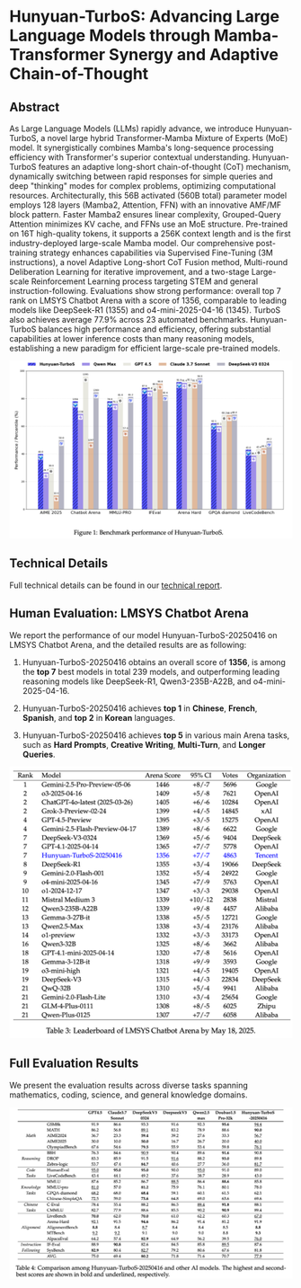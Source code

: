 # Hunyuan-TurboS: Advancing Large Language Models through Mamba-Transformer Synergy and Adaptive Chain-of-Thought

## Abstract 
As Large Language Models (LLMs) rapidly advance, we introduce Hunyuan-TurboS, a novel large hybrid Transformer-Mamba Mixture of Experts (MoE) model. It synergistically combines Mamba's long-sequence processing efficiency with Transformer's superior contextual understanding. Hunyuan-TurboS features an adaptive long-short chain-of-thought (CoT) mechanism, dynamically switching between rapid responses for simple queries and deep "thinking" modes for complex problems, optimizing computational resources. Architecturally, this 56B activated (560B total) parameter model employs 128 layers (Mamba2, Attention, FFN) with an innovative AMF/MF block pattern. Faster Mamba2 ensures linear complexity, Grouped-Query Attention minimizes KV cache, and FFNs use an MoE structure. Pre-trained on 16T high-quality tokens, it supports a 256K context length and is the first industry-deployed large-scale Mamba model. Our comprehensive post-training strategy enhances capabilities via Supervised Fine-Tuning (3M instructions), a novel Adaptive Long-short CoT Fusion method, Multi-round Deliberation Learning for iterative improvement, and a two-stage Large-scale Reinforcement Learning process targeting STEM and general instruction-following. Evaluations show strong performance: overall top 7 rank on LMSYS Chatbot Arena with a score of 1356, comparable to leading models like DeepSeek-R1 (1355) and o4-mini-2025-04-16 (1345). TurboS also achieves average 77.9\% across 23 automated benchmarks. Hunyuan-TurboS balances high performance and efficiency, offering substantial capabilities at lower inference costs than many reasoning models, establishing a new paradigm for efficient large-scale pre-trained models.

![Intro_P1](TechnicalReport/Figures/intro_p_v1.png)



## Technical Details

Full technical details can be found in our [technical report](TechnicalReport/Hunyuan_TurboS_Technical_Report.pdf).

## Human Evaluation: LMSYS Chatbot Arena

We report the performance of our model Hunyuan-TurboS-20250416 on LMSYS Chatbot Arena, and the detailed results are as following:

1.  Hunyuan-TurboS-20250416 obtains an overall score of **1356**, is among the **top 7** best models in total 239 models, and outperforming leading reasoning models like DeepSeek-R1, Qwen3-235B-A22B, and o4-mini-2025-04-16.

2.  Hunyuan-TurboS-20250416 achieves **top 1** in **Chinese**, **French**, **Spanish**, and **top 2** in **Korean** languages. 
3.  Hunyuan-TurboS-20250416 achieves **top 5** in various main Arena tasks, such as **Hard Prompts**, **Creative Writing**, **Multi-Turn**, and **Longer Queries**.

![Intro_P1](TechnicalReport/Figures/table3.png)


## Full Evaluation Results
We present the evaluation results across diverse tasks spanning mathematics, coding, science, and general knowledge domains.

![Intro_P1](TechnicalReport/Figures/table4.png)



